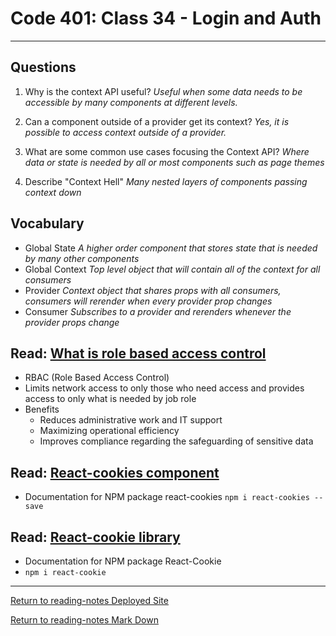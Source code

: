 # Code 401: Class 34 - Login and Auth

***

## Questions

1. Why is the context API useful? *Useful when some data needs to be accessible by many components at different levels.*

2. Can a component outside of a provider get its context? *Yes, it is possible to access context outside of a provider.*

3. What are some common use cases focusing the Context API? *Where data or state is needed by all or most components such as page themes*

4. Describe "Context Hell" *Many nested layers of components passing context down*

## Vocabulary

- Global State *A higher order component that stores state that is needed by many other components*
- Global Context *Top level object that will contain all of the context for all consumers*
- Provider *Context object that shares props with all consumers, consumers will rerender when every provider prop changes*
- Consumer *Subscribes to a provider and rerenders whenever the provider props change*

## Read: [What is role based access control](https://digitalguardian.com/blog/what-role-based-access-control-rbac-examples-benefits-and-more)

- RBAC (Role Based Access Control)
- Limits network access to only those who need access and provides access to only what is needed by job role
- Benefits
  - Reduces administrative work and IT support
  - Maximizing operational efficiency
  - Improves compliance regarding the safeguarding of sensitive data

## Read: [React-cookies component](https://www.npmjs.com/package/react-cookies)

- Documentation for NPM package react-cookies
`npm i react-cookies --save`


## Read: [React-cookie library](https://www.npmjs.com/package/react-cookie)

- Documentation for NPM package React-Cookie
- `npm i react-cookie`

***

[Return to reading-notes Deployed Site](https://simon-panek.github.io/reading-notes/)

[Return to reading-notes Mark Down](https://github.com/simon-panek/reading-notes)
